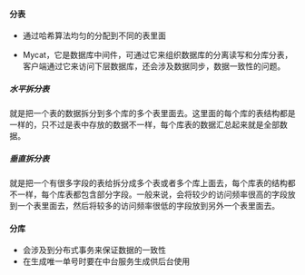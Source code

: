 #### 分表

+ 通过哈希算法均匀的分配到不同的表里面

+ Mycat，它是数据库中间件，可通过它来组织数据库的分离读写和分库分表，客户端通过它来访问下层数据库，还会涉及数据同步，数据一致性的问题。

##### 水平拆分表

就是把一个表的数据拆分到多个库的多个表里面去。这里面的每个库的表结构都是一样的，只不过是表中存放的数据不一样，每个库表的数据汇总起来就是全部数据。

##### 垂直拆分表

就是把一个有很多字段的表给拆分成多个表或者多个库上面去，每个库表的结构都不一样，每个库表都包含部分字段。一般来说，会将较少的访问频率很高的字段放到一个表里面去，然后将较多的访问频率很低的字段放到另外一个表里面去。

#### 分库

+ 会涉及到分布式事务来保证数据的一致性
+ 在生成唯一单号时要在中台服务生成供后台使用

